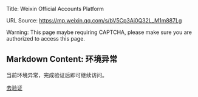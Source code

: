 Title: Weixin Official Accounts Platform

URL Source: https://mp.weixin.qq.com/s/bV5Cp3Ai0Q32L_M1m887Lg

Warning: This page maybe requiring CAPTCHA, please make sure you are authorized to access this page.

Markdown Content:
环境异常
----

当前环境异常，完成验证后即可继续访问。

[去验证](https://mp.weixin.qq.com/s/bV5Cp3Ai0Q32L_M1m887Lg)
